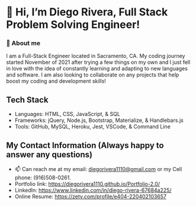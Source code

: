 # 👋 Hi, I’m Diego Rivera, Full Stack Problem Solving Engineer!

### 👀 About me
 I am a Full-Stack Engineer located in Sacramento, CA. My coding journey started November of 2021 after trying a few things on my own and I just fell in love with the idea of constantly learning and adapting to new languages and software. 
 I am also looking to collaborate on any projects that help boost my coding and development skills!

 ## Tech Stack
 - Languages: HTML, CSS, JavaScript, & SQL
 - Frameworks: jQuery, Node.js, Bootstrap, Materialize, & Handlebars.js
 - Tools: GitHub, MySQL, Heroku, Jest, VSCode, & Command Line

## My Contact Information (Always happy to answer any questions)
- 📫 Can reach me at my email: diegorivera1110@gmail.com or my Cell phone: (916)508-0261.
- Portfolio link: https://diegorivera1110.github.io/Portfolio-2.0/
- LinkedIn: https://www.linkedin.com/in/diego-rivera-67684a225/
- Online Resume: https://zety.com/profile/e404-220402103657
<!---
Diegorivera1110/Diegorivera1110 is a ✨ special ✨ repository because its `README.md` (this file) appears on your GitHub profile.
You can click the Preview link to take a look at your changes.
--->
